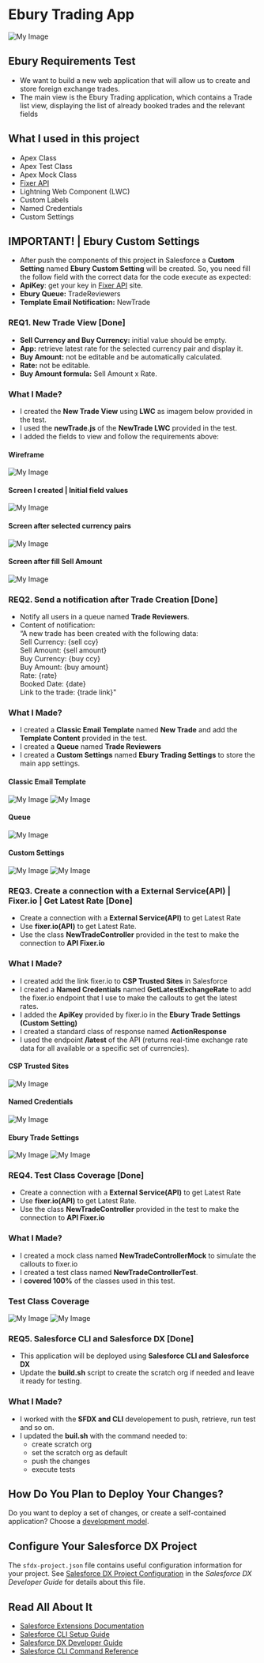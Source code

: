 
# Ebury Trading App
![My Image](https://github.com/brunagirao/trade-lwc/blob/master/images/trade.jpeg)
## Ebury Requirements Test
- We want to build a new web application that will allow us to create and store foreign exchange trades.
- The main view is the Ebury Trading application, which contains a Trade list view, displaying the list of already booked trades and the relevant fields

## What I used in this project
- Apex Class
- Apex Test Class
- Apex Mock Class
- [Fixer API](https://apilayer.com/marketplace/fixer-api#pricing)
- Lightning Web Component (LWC)
- Custom Labels
- Named Credentials
- Custom Settings


## IMPORTANT! | Ebury Custom Settings
- After push the components of this project in Salesforce a **Custom Setting** named **Ebury Custom Setting** will be created. So, you need fill the follow field with the correct data for the code execute as expected:
- **ApiKey**: get your key in  [Fixer API](https://apilayer.com/marketplace/fixer-api#pricing) site.
- **Ebury Queue:** TradeReviewers
- **Template Email Notification:** NewTrade


### **REQ1.** New Trade View [Done]
- **Sell Currency and Buy Currency:** initial value should be empty.
- **App:**  retrieve latest rate for the selected currency pair and display it.
- **Buy Amount:**  not be editable and be automatically calculated.
- **Rate:** not be editable.
- **Buy Amount formula:**  Sell Amount x Rate. 

### What I Made?

- I created the **New Trade View** using **LWC** as imagem below provided in the test.
- I used the **newTrade.js** of the **NewTrade LWC** provided in the test.
- I added the fields to view and follow the requirements above:  

#### Wireframe
![My Image](https://github.com/brunagirao/trade-lwc/blob/master/images/new_trade_ebury.png)

#### Screen  I created | Initial field values 
![My Image](https://github.com/brunagirao/trade-lwc/blob/master/images/new_trade_bruna.png)

####  Screen after selected currency pairs
![My Image](https://github.com/brunagirao/trade-lwc/blob/master/images/new_trade_bruna_currency_pairs.png)

#### Screen after fill Sell Amount 
![My Image](https://github.com/brunagirao/trade-lwc/blob/master/images/new_trade_bruna_buy_amount_calculeted.png)

### **REQ2.** Send a notification after Trade Creation [Done]
- Notify all users in a queue named **Trade Reviewers**.
- Content of notification: <br>
		“A new trade has been created with the following data: <br>
		Sell Currency: {sell ccy} <br>
		Sell Amount: {sell amount} <br>
		Buy Currency: {buy ccy} <br>
		Buy Amount: {buy amount} <br>
		Rate: {rate} <br>
		Booked Date: {date} <br>
		Link to the trade: {trade link}"
    
### What I Made?

- I created a **Classic Email Template** named **New Trade** and add the **Template Content** provided in the test.
- I created a **Queue** named **Trade Reviewers**
- I created a **Custom Settings** named **Ebury Trading Settings** to store the main app settings.

#### Classic Email Template
![My Image](https://github.com/brunagirao/trade-lwc/blob/master/images/classic_email_template.png)
![My Image](https://github.com/brunagirao/trade-lwc/blob/master/images/classic_email_template_detail.png)

#### Queue
![My Image](https://github.com/brunagirao/trade-lwc/blob/master/images/queue.png)

####  Custom Settings
![My Image](https://github.com/brunagirao/trade-lwc/blob/master/images/custom_settings.png)
![My Image](https://github.com/brunagirao/trade-lwc/blob/master/images/custom_settings_detail.png)

### **REQ3.**  Create a connection with a External Service(API) | Fixer.io | Get Latest Rate [Done]
- Create a connection with a **External Service(API)** to get Latest Rate
- Use **fixer.io(API)** to get Latest Rate.
- Use the class **NewTradeController** provided in the test to make the connection to **API Fixer.io**

### What I Made?
- I created add the link fixer.io to **CSP Trusted Sites** in Salesforce
- I created a **Named Credentials** named **GetLatestExchangeRate** to add the fixer.io endpoint that I use to make the callouts to get the latest rates.
- I added the **ApiKey** provided by fixer.io in the **Ebury Trade Settings (Custom Setting)**
- I created a standard class of response named **ActionResponse**
- I used the endpoint **/latest** of the API (returns real-time exchange rate data for all available or a specific set of currencies).

####  CSP Trusted Sites
![My Image](https://github.com/brunagirao/trade-lwc/blob/master/images/csp_trusted_sites.png)

#### Named Credentials
![My Image](https://github.com/brunagirao/trade-lwc/blob/master/images/named_credentials.png)

####  Ebury Trade Settings
![My Image](https://github.com/brunagirao/trade-lwc/blob/master/images/custom_settings.png)
![My Image](https://github.com/brunagirao/trade-lwc/blob/master/images/custom_settings_detail.png)

### **REQ4.** Test Class Coverage [Done]
- Create a connection with a **External Service(API)** to get Latest Rate
- Use **fixer.io(API)** to get Latest Rate.
- Use the class **NewTradeController** provided in the test to make the connection to **API Fixer.io**

### What I Made?
- I created a mock class named **NewTradeControllerMock** to simulate the callouts to fixer.io
- I created a test class named **NewTradeControllerTest**.
- I **covered 100%** of the classes used in this test.

###  Test Class Coverage
![My Image](https://github.com/brunagirao/trade-lwc/blob/master/images/test_class.png)
![My Image](https://github.com/brunagirao/trade-lwc/blob/master/images/test_class_resumed.png)

### **REQ5.** Salesforce CLI and Salesforce DX [Done]
- This application will be deployed using **Salesforce CLI and Salesforce DX**
- Update the **build.sh** script to create the scratch org if needed and leave it ready for testing.

### What I Made?
- I worked with the **SFDX and CLI** developement to push, retrieve, run test and so on.
- I updated the **buil.sh** with the command needed to:
	- create scratch org
	- set the scratch org as default
	- push the changes
	- execute tests

## How Do You Plan to Deploy Your Changes?

Do you want to deploy a set of changes, or create a self-contained application? Choose a [development model](https://developer.salesforce.com/tools/vscode/en/user-guide/development-models).

## Configure Your Salesforce DX Project

The `sfdx-project.json` file contains useful configuration information for your project. See [Salesforce DX Project Configuration](https://developer.salesforce.com/docs/atlas.en-us.sfdx_dev.meta/sfdx_dev/sfdx_dev_ws_config.htm) in the _Salesforce DX Developer Guide_ for details about this file.

## Read All About It

- [Salesforce Extensions Documentation](https://developer.salesforce.com/tools/vscode/)
- [Salesforce CLI Setup Guide](https://developer.salesforce.com/docs/atlas.en-us.sfdx_setup.meta/sfdx_setup/sfdx_setup_intro.htm)
- [Salesforce DX Developer Guide](https://developer.salesforce.com/docs/atlas.en-us.sfdx_dev.meta/sfdx_dev/sfdx_dev_intro.htm)
- [Salesforce CLI Command Reference](https://developer.salesforce.com/docs/atlas.en-us.sfdx_cli_reference.meta/sfdx_cli_reference/cli_reference.htm)
